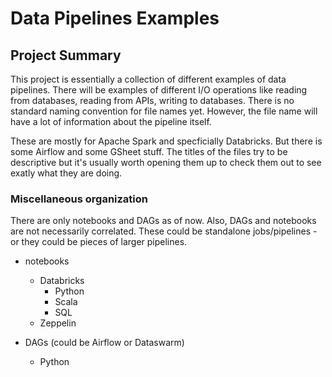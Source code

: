 # Data Pipelines Examples
## Project Summary 

This project is essentially a collection of different examples of data pipelines. There will be examples of different I/O operations like reading from databases, reading from APIs, writing to databases. There is no standard naming convention for file names yet. However, the file name will have a lot of information about the pipeline itself. 

These are mostly for Apache Spark and specficially Databricks. But there is some Airflow and some GSheet stuff. The titles of the files try to be descriptive but it's usually worth opening them up to check them out to see exatly what they are doing. 

### Miscellaneous organization

There are only notebooks and DAGs as of now. Also, DAGs and notebooks are not necessarily correlated. These could be standalone jobs/pipelines - or they could be pieces of larger pipelines.

- notebooks
  - Databricks
    - Python
    - Scala
    - SQL
  - Zeppelin

- DAGs (could be Airflow or Dataswarm)
  - Python




